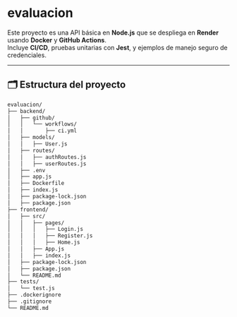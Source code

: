 # evaluacion

Este proyecto es una API básica en **Node.js** que se despliega en **Render** usando **Docker** y **GitHub Actions**.  
Incluye **CI/CD**, pruebas unitarias con **Jest**, y ejemplos de manejo seguro de credenciales.

---

## 🗂 Estructura del proyecto

```bash
evaluacion/
├── backend/
│   ├── github/
│   │   └── workflows/
│   │       ├── ci.yml
│   ├── models/
│   │   ├── User.js
│   ├── routes/
│   │   ├── authRoutes.js
│   │   ├── userRoutes.js
│   ├── .env
│   ├── app.js
│   ├── Dockerfile
│   ├── index.js
│   ├── package-lock.json
│   ├── package.json
├── frontend/
│   ├── src/
│   │   ├── pages/
│   │   │   ├── Login.js
│   │   │   ├── Register.js
│   │   │   ├── Home.js
│   │   ├── App.js
│   │   ├── index.js
│   ├── package-lock.json
│   ├── package.json
│   └── README.md
├── tests/
│   └── test.js
├── .dockerignore
├── .gitignore
└── README.md
```